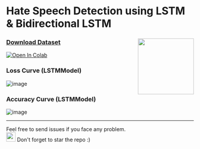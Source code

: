 # Hate Speech Detection using LSTM & Bidirectional LSTM

### [Download Dataset](https://www.kaggle.com/datasets/mrmorj/hate-speech-and-offensive-language-dataset) <img src="https://github.com/Anmol-Baranwal/Cool-GIFs-For-GitHub/assets/74038190/7b282ec6-fcc3-4600-90a7-2c3140549f58" width="150" align="right"> 

[![Open In Colab](https://colab.research.google.com/assets/colab-badge.svg)](https://colab.research.google.com/github/LuluW8071/Text-Classification/blob/main/Hate_Speech_Detection.ipynb) 
<br>

### Loss Curve (LSTMModel)
![image](https://github.com/LuluW8071/Text-Classification/assets/107304848/049c64ba-e99e-46ff-b0ec-348a33bc7fa5)

### Accuracy Curve (LSTMModel)
![image](https://github.com/LuluW8071/Text-Classification/assets/107304848/53b1015e-730d-4e9c-8142-d093e6700be4)

---
Feel free to send issues if you face any problem. </br>
<img src="https://user-images.githubusercontent.com/74038190/213844263-a8897a51-32f4-4b3b-b5c2-e1528b89f6f3.png" width="25px" /> Don't forget to star the repo :)
